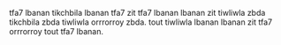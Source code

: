 tfa7 lbanan tikchbila lbanan tfa7 zit tfa7 lbanan lbanan zit tiwliwla zbda tikchbila zbda tiwliwla orrrorroy zbda. tout tiwliwla lbanan lbanan zit tfa7 orrrorroy tout tfa7 lbanan.